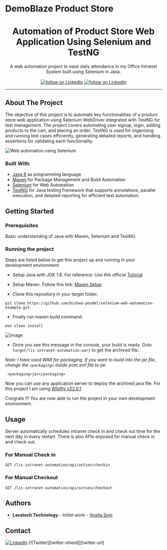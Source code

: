 # DemoBlaze Product Store

<!-- PROJECT HEADER -->
<p align="center">
  <!--PROJECT TITLE AND DESCRIPTION -->
 <h1 align="center">Automation of Product Store Web Application Using Selenium and TestNG</h1>

  <p align="center">
    A web automation project to ease daily attendance in my Office Intranet System built using Selenium in Java.
    <br /><br/>
    <a href="https://www.linkedin.com/in/lavatech-technology-81aa6a14b/">
        <img src="https://img.shields.io/badge/-LinkedIn-black.svg?style=for-the-badge&logo=linkedin&colorB=555"
            alt="follow on LinkedIn"></a>
    <a href="">
        <img src="https://img.shields.io/twitter/follow/_?style=for-the-badge&logo=twitter"
            alt="follow on LinkedIn"></a>

  </p>
</p>
<hr>

<!-- ABOUT THE PROJECT -->

## About The Project
The objective of this project is to automate key functionalities of a product store web application using Selenium WebDriver integrated with TestNG for test management. The project covers automating user signup, login, adding products to the cart, and placing an order. TestNG is used for organizing and running test cases efficiently, generating detailed reports, and handling assertions for validating each functionality.

![Web automation using Selenium](https://user-images.githubusercontent.com/16562819/108623847-4a304e80-7469-11eb-965e-13b8efdce54e.png)


### Built With
* [Java 8](https://www.oracle.com/java/technologies/javase/javase-jdk8-downloads.html) as programming language
* [Maven](https://maven.apache.org/) for Package Management and Build Automation
* [Selenium](https://www.selenium.dev/) for Web Automation
* [TestNG](https://testng.org/) for Java testing framework that supports annotations, parallel execution, and detailed reporting for efficient test automation.

<!-- GETTING STARTED -->
## Getting Started

### Prerequisites
  Basic understanding of Java with Maven, Selenium and TestNG.

### Running the project
Steps are listed below to get this project up and running in your development environment.

* Setup Java with JDK 1.8. For reference: Use this official [Tutorial](https://docs.oracle.com/javase/10/install/installation-jdk-and-jre-microsoft-windows-platforms.htm)

* Setup Maven. Follow this link: [Maven Setup](https://maven.apache.org/install.html)

* Clone this repository in your target folder.
```
git clone https://github.com/bishwa-poudel/selenium-web-automation-example.git
```

* Finally run maven build command:

```
mvn clean install
```

![image](https://user-images.githubusercontent.com/16562819/108626213-270c9b80-7477-11eb-8988-d36f9f60f0fc.png)

* Once you see this message in the console, your build is ready. Goto `target/lis-intranet-automation.war}` to get the archived file.

_Note: I have used WAR for packaging. If you want to build into the jar file, change the `<packaging>` inside pom.xml file to jar._

```
 <packaging>jar</packaging>
```

Now you can use any application server to deploy the archived java file. For this project I am using [Wildfly v22.0.1](https://www.wildfly.org/) 

Congrats !!! You are now able to run the project in your own development environment. 

## Usage
Server automatically schedules intranet check in and check out time for the next day in every restart. There is also APIs exposed for manual check in and check out.

### For Manual Check in
```http
GET /lis-intranet-automation/api/action/checkin
```

### For Manual Checkout
```http
GET /lis-intranet-automation/api/action/checkout
```

## Authors

* **Lavatech Technology** - *Initial work* - [Yogita Soni](https://github.com/lavatech321)

## Contact
[![LinkedIn][linkedin-shield]][linkedin-url] [![Twitter][twitter-shield]][twitter-url]

<!-- MARKDOWN LINKS & IMAGES -->
<!-- https://www.markdownguide.org/basic-syntax/#reference-style-links -->

[linkedin-shield]: https://img.shields.io/badge/-LinkedIn-black.svg?style=for-the-badge&logo=linkedin&colorB=555
[linkedin-url]: https://www.linkedin.com/in/lavatech-technology-81aa6a14b/